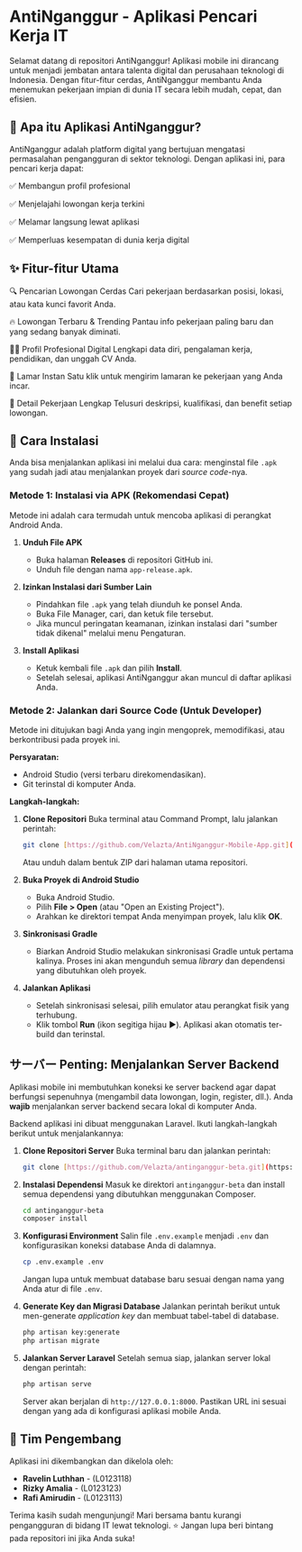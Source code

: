 # AntiNganggur - Aplikasi Pencari Kerja IT

Selamat datang di repositori AntiNganggur!
Aplikasi mobile ini dirancang untuk menjadi jembatan antara talenta digital dan perusahaan teknologi di Indonesia. Dengan fitur-fitur cerdas, AntiNganggur membantu Anda menemukan pekerjaan impian di dunia IT secara lebih mudah, cepat, dan efisien.

## 🚀 Apa itu Aplikasi AntiNganggur?

AntiNganggur adalah platform digital yang bertujuan mengatasi permasalahan pengangguran di sektor teknologi. Dengan aplikasi ini, para pencari kerja dapat:

✅ Membangun profil profesional

✅ Menjelajahi lowongan kerja terkini

✅ Melamar langsung lewat aplikasi

✅ Memperluas kesempatan di dunia kerja digital

## ✨ Fitur-fitur Utama

🔍 Pencarian Lowongan Cerdas
Cari pekerjaan berdasarkan posisi, lokasi, atau kata kunci favorit Anda.

🔥 Lowongan Terbaru & Trending
Pantau info pekerjaan paling baru dan yang sedang banyak diminati.

🧑‍💼 Profil Profesional Digital
Lengkapi data diri, pengalaman kerja, pendidikan, dan unggah CV Anda.

📩 Lamar Instan
Satu klik untuk mengirim lamaran ke pekerjaan yang Anda incar.

📃 Detail Pekerjaan Lengkap
Telusuri deskripsi, kualifikasi, dan benefit setiap lowongan.

## 🔧 Cara Instalasi

Anda bisa menjalankan aplikasi ini melalui dua cara: menginstal file `.apk` yang sudah jadi atau menjalankan proyek dari *source code*-nya.

### Metode 1: Instalasi via APK (Rekomendasi Cepat)

Metode ini adalah cara termudah untuk mencoba aplikasi di perangkat Android Anda.

1.  **Unduh File APK**
    * Buka halaman **Releases** di repositori GitHub ini.
    * Unduh file dengan nama `app-release.apk`.

2.  **Izinkan Instalasi dari Sumber Lain**
    * Pindahkan file `.apk` yang telah diunduh ke ponsel Anda.
    * Buka File Manager, cari, dan ketuk file tersebut.
    * Jika muncul peringatan keamanan, izinkan instalasi dari "sumber tidak dikenal" melalui menu Pengaturan.

3.  **Install Aplikasi**
    * Ketuk kembali file `.apk` dan pilih **Install**.
    * Setelah selesai, aplikasi AntiNganggur akan muncul di daftar aplikasi Anda.

### Metode 2: Jalankan dari Source Code (Untuk Developer)

Metode ini ditujukan bagi Anda yang ingin mengoprek, memodifikasi, atau berkontribusi pada proyek ini.

**Persyaratan:**
* Android Studio (versi terbaru direkomendasikan).
* Git terinstal di komputer Anda.

**Langkah-langkah:**

1.  **Clone Repositori**
    Buka terminal atau Command Prompt, lalu jalankan perintah:
    ```bash
    git clone [https://github.com/Velazta/AntiNganggur-Mobile-App.git](https://github.com/Velazta/AntiNganggur-Mobile-App.git)
    ```
    Atau unduh dalam bentuk ZIP dari halaman utama repositori.

2.  **Buka Proyek di Android Studio**
    * Buka Android Studio.
    * Pilih **File > Open** (atau "Open an Existing Project").
    * Arahkan ke direktori tempat Anda menyimpan proyek, lalu klik **OK**.

3.  **Sinkronisasi Gradle**
    * Biarkan Android Studio melakukan sinkronisasi Gradle untuk pertama kalinya. Proses ini akan mengunduh semua *library* dan dependensi yang dibutuhkan oleh proyek.

4.  **Jalankan Aplikasi**
    * Setelah sinkronisasi selesai, pilih emulator atau perangkat fisik yang terhubung.
    * Klik tombol **Run** (ikon segitiga hijau ▶️). Aplikasi akan otomatis ter-build dan terinstal.

## サーバー **Penting: Menjalankan Server Backend**

Aplikasi mobile ini membutuhkan koneksi ke server backend agar dapat berfungsi sepenuhnya (mengambil data lowongan, login, register, dll.). Anda **wajib** menjalankan server backend secara lokal di komputer Anda.

Backend aplikasi ini dibuat menggunakan Laravel. Ikuti langkah-langkah berikut untuk menjalankannya:

1.  **Clone Repositori Server**
    Buka terminal baru dan jalankan perintah:
    ```bash
    git clone [https://github.com/Velazta/antinganggur-beta.git](https://github.com/Velazta/antinganggur-beta.git)
    ```

2.  **Instalasi Dependensi**
    Masuk ke direktori `antinganggur-beta` dan install semua dependensi yang dibutuhkan menggunakan Composer.
    ```bash
    cd antinganggur-beta
    composer install
    ```

3.  **Konfigurasi Environment**
    Salin file `.env.example` menjadi `.env` dan konfigurasikan koneksi database Anda di dalamnya.
    ```bash
    cp .env.example .env
    ```
    Jangan lupa untuk membuat database baru sesuai dengan nama yang Anda atur di file `.env`.

4.  **Generate Key dan Migrasi Database**
    Jalankan perintah berikut untuk men-generate *application key* dan membuat tabel-tabel di database.
    ```bash
    php artisan key:generate
    php artisan migrate
    ```

5.  **Jalankan Server Laravel**
    Setelah semua siap, jalankan server lokal dengan perintah:
    ```bash
    php artisan serve
    ```
    Server akan berjalan di `http://127.0.0.1:8000`. Pastikan URL ini sesuai dengan yang ada di konfigurasi aplikasi mobile Anda.


## 👥 Tim Pengembang

Aplikasi ini dikembangkan dan dikelola oleh:

* **Ravelin Luthhan** - (L0123118)
* **Rizky Amalia** - (L0123123)
* **Rafi Amirudin** - (L0123113)

Terima kasih sudah mengunjungi!
Mari bersama bantu kurangi pengangguran di bidang IT lewat teknologi.
⭐ Jangan lupa beri bintang pada repositori ini jika Anda suka!
